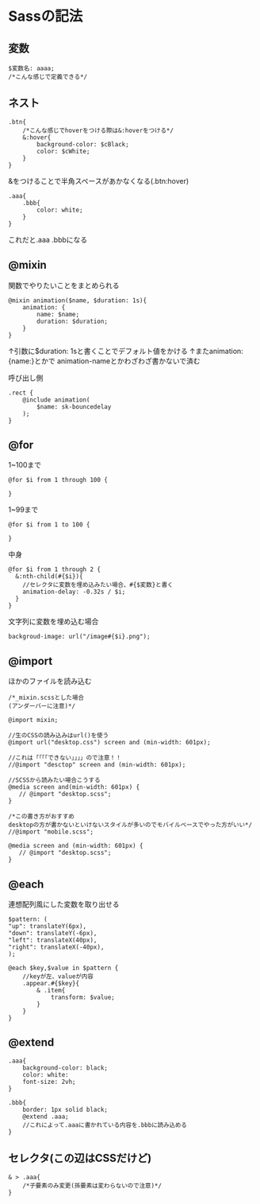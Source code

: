 # Sassの記法
## 変数
    $変数名: aaaa;
    /*こんな感じで定義できる*/


## ネスト
    .btn{
        /*こんな感じでhoverをつける際は&:hoverをつける*/
        &:hover{
            background-color: $cBlack;
            color: $cWhite;
        }
    }

&をつけることで半角スペースがあかなくなる(.btn:hover)

    .aaa{
        .bbb{
            color: white;
        }
    }

これだと.aaa .bbbになる

## @mixin
関数でやりたいことをまとめられる

    @mixin animation($name, $duration: 1s){
        animation: {
            name: $name;
            duration: $duration;
        }
    }
↑引数に$duration: 1sと書くことでデフォルト値をかける
↑またanimation:{name:}とかで
animation-nameとかわざわざ書かないで済む

呼び出し側

    .rect {
        @include animation(
            $name: sk-bouncedelay
        );
    }

## @for
1~100まで

    @for $i from 1 through 100 {
      
    }

1~99まで

    @for $i from 1 to 100 {
      
    }

中身

    @for $i from 1 through 2 {
      &:nth-child(#{$i}){
        //セレクタに変数を埋め込みたい場合、#{$変数}と書く
        animation-delay: -0.32s / $i;
      }
    }

文字列に変数を埋め込む場合

    backgroud-image: url("/image#{$i}.png");

## @import
ほかのファイルを読み込む

    /*_mixin.scssとした場合
    (アンダーバーに注意)*/

    @import mixin;

    //生のCSSの読み込みはurl()を使う
    @import url("desktop.css") screen and (min-width: 601px);

    //これは「「「「できない」」」」ので注意！！
    //@import "desctop" screen and (min-width: 601px);

    //SCSSから読みたい場合こうする
    @media screen and(min-width: 601px) {
       // @import "desktop.scss";
    }

    /*この書き方がおすすめ
    desktopの方が書かないといけないスタイルが多いのでモバイルベースでやった方がいい*/
    //@import "mobile.scss";

    @media screen and (min-width: 601px) {
       // @import "desktop.scss";
    }


## @each
連想配列風にした変数を取り出せる

    $pattern: (
    "up": translateY(6px),
    "down": translateY(-6px),
    "left": translateX(40px),
    "right": translateX(-40px),
    );

    @each $key,$value in $pattern {
        //keyが左、valueが内容
        .appear.#{$key}{
            & .item{
                transform: $value;
            }
        }
    }

## @extend

    .aaa{
        background-color: black;
        color: white:
        font-size: 2vh;
    }

    .bbb{
        border: 1px solid black;
        @extend .aaa;
        //これによって.aaaに書かれている内容を.bbbに読み込める
    }

## セレクタ(この辺はCSSだけど)

    & > .aaa{
        /*子要素のみ変更(孫要素は変わらないので注意)*/
    }